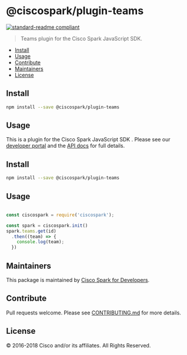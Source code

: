 # @ciscospark/plugin-teams

[![standard-readme compliant](https://img.shields.io/badge/readme%20style-standard-brightgreen.svg?style=flat-square)](https://github.com/RichardLitt/standard-readme)

> Teams plugin for the Cisco Spark JavaScript SDK.

- [Install](#install)
- [Usage](#usage)
- [Contribute](#contribute)
- [Maintainers](#maintainers)
- [License](#license)

## Install

```bash
npm install --save @ciscospark/plugin-teams
```

## Usage

This is a plugin for the Cisco Spark JavaScript SDK . Please see our [developer portal](https://developer.ciscospark.com/sdks-and-widgets.html) and the [API docs](https://webex.github.io/spark-js-sdk/api/) for full details.

## Install

```bash
npm install --save @ciscospark/plugin-teams
```

## Usage

```js

const ciscospark = require('ciscospark');

const spark = ciscospark.init()
spark.teams.get(id)
  .then((team) => {
    console.log(team);
  })

```

## Maintainers

This package is maintained by [Cisco Spark for Developers](https://developer.ciscospark.com/).

## Contribute

Pull requests welcome. Please see [CONTRIBUTING.md](../../CONTRIBUTING.md) for more details.

## License

© 2016-2018 Cisco and/or its affiliates. All Rights Reserved.
